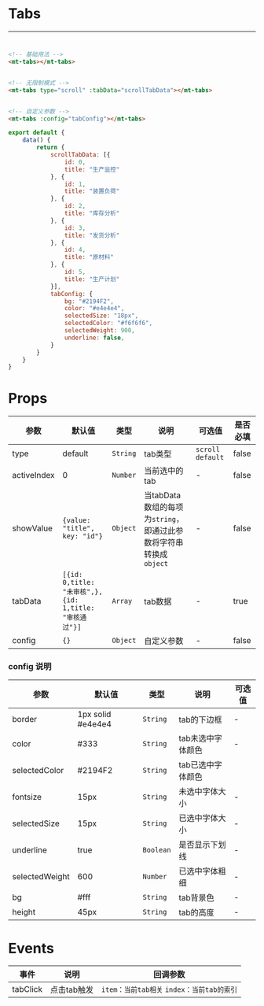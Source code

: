 # Tabs
***
#

[//]: # (<iframe width='375px' height='667px' frameborder=0 allowfullscreen="true" src="https://static-363fc8f1-c547-4a87-8d04-6d5ba4035deb.bspapp.com/#/pages/tabs"></iframe>)

```html
<!-- 基础用法 -->
<mt-tabs></mt-tabs>


<!-- 无限制模式 -->
<mt-tabs type="scroll" :tabData="scrollTabData"></mt-tabs>


<!-- 自定义参数 -->
<mt-tabs :config="tabConfig"></mt-tabs>
```

```javascript
export default {
    data() {
        return {
            scrollTabData: [{
                id: 0,
                title: "生产监控"
            }, {
                id: 1,
                title: "装置负荷"
            }, {
                id: 2,
                title: "库存分析"
            }, {
                id: 3,
                title: "发货分析"
            }, {
                id: 4,
                title: "原材料"
            }, {
                id: 5,
                title: "生产计划"
            }],
            tabConfig: {
                bg: "#2194F2",
                color: "#e4e4e4",
                selectedSize: "18px",
                selectedColor: "#f6f6f6",
                selectedWeight: 900,
                underline: false,
            }
        }
    }
}
```

# Props

| 参数        | 默认值                                             | 类型   | 说明                                                          | 可选值                | 是否必填 |
| ----------- |-------------------------------------------------| ------ | ------------------------------------------------------------- |--------------------| -------- |
| type        | default                                         | `String` | tab类型                                                       | `scroll` `default` | false    |
| activeIndex | 0                                               | `Number` | 当前选中的tab                                                 | -                  | false    |
| showValue   | `{value: "title", key: "id"}`                   | `Object` | 当tabData数组的每项为`string`，即通过此参数将字符串转换成`object` | -                  | false    |
| tabData     | `[{id: 0,title: "未审核",},{id: 1,title: "审核通过"}]` |   `Array`    |  tab数据      | -                  |   true       |
| config      | `{}`                                              | `Object` | 自定义参数                                                    | -                  | false    |

### config 说明

| 参数           | 默认值            | 类型    | 说明              | 可选值 |
| -------------- | ----------------- | ------- | ----------------- | ------ |
| border         | 1px solid #e4e4e4 | `String`  | tab的下边框       | -      |
| color          | #333              | `String`  | tab未选中字体颜色 | -      |
| selectedColor  | #2194F2           | `String`  | tab已选中字体颜色 |        |
| fontsize       | 15px              | `String`  | 未选中字体大小    | -      |
| selectedSize   | 15px              | `String`  | 已选中字体大小    | -      |
| underline      | true              | `Boolean` | 是否显示下划线    | -      |
| selectedWeight | 600               | `Number`  | 已选中字体粗细    | -      |
| bg     | #fff              | `String`  | tab背景色         | -      |
| height         | 45px              | `String`  | tab的高度         | -       |

# Events

| 事件     | 说明        | 回调参数                            |
| -------- | ----------- |---------------------------------|
| tabClick | 点击tab触发 | `item：当前tab相关` `index：当前tab的索引` |



